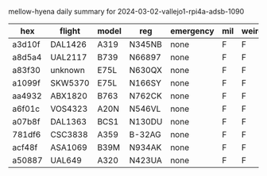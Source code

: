 mellow-hyena daily summary for 2024-03-02-vallejo1-rpi4a-adsb-1090

|hex|flight|model|reg|emergency|mil|weirdo|
|--|--|--|--|--|--|--|
|a3d10f|DAL1426|A319|N345NB|none|F|F|
|a8d5a4|UAL2117|B739|N66897|none|F|F|
|a83f30|unknown|E75L|N630QX|none|F|F|
|a1099f|SKW5370|E75L|N166SY|none|F|F|
|aa4932|ABX1820|B763|N762CK|none|F|F|
|a6f01c|VOS4323|A20N|N546VL|none|F|F|
|a07b8f|DAL1363|BCS1|N130DU|none|F|F|
|781df6|CSC3838|A359|B-32AG|none|F|F|
|acf48f|ASA1069|B39M|N934AK|none|F|F|
|a50887|UAL649|A320|N423UA|none|F|F|
